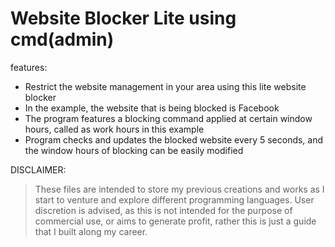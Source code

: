 # Website Blocker Lite using cmd(admin)


features:
  + Restrict the website management in your area using this lite website blocker
  + In the example, the website that is being blocked is Facebook
  + The program features a blocking command applied at certain window hours, called as work hours in this example
  + Program checks and updates the blocked website every 5 seconds, and the window hours of blocking can be easily modified
  



DISCLAIMER:
>These files are intended to store my previous creations and works as I start to venture and explore different 
>programming languages. User discretion is advised, as this is not intended for the purpose of commercial use,
>or aims to generate profit, rather this is just a guide that I built along my career.
